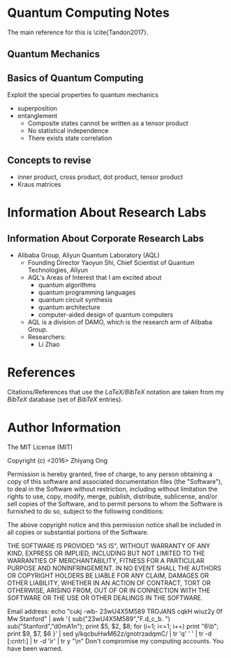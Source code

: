 #	Quantum Computing Notes

The main reference for this is \cite{Tandon2017}.


## Quantum Mechanics



##	Basics of Quantum Computing

Exploit the special properties fo quantum mechanics
+ superposition
+ entanglement
	- Composite states cannot be written as a tensor product
	- No statistical independence
	- There exists state correlation









##	Concepts to revise

+ inner product, cross product, dot product, tensor product
+ Kraus matrices








#	Information About Research Labs

##	Information About Corporate Research Labs 

+ Alibaba Group, Aliyun Quantum Laboratory (AQL)
	- Founding Director Yaoyun Shi, Chief Scientist of Quantum Technologies, Aliyun
	- AQL's Areas of Interest that I am excited about
		* quantum algorithms
		* quantum programming languages
		* quantum circuit synthesis
		* quantum architecture
		* computer-aided design of quantum computers
	- AQL is a division of DAMO, which is the research arm of Alibaba Group.
	- Researchers:
		* Li Zhao


#	References

Citations/References that use the *LaTeX/BibTeX* notation are taken
	from my *BibTeX* database (set of *BibTeX* entries).




#	Author Information

The MIT License (MIT)

Copyright (c) <2016> Zhiyang Ong

Permission is hereby granted, free of charge, to any person obtaining a copy of this software and associated documentation files (the "Software"), to deal in the Software without restriction, including without limitation the rights to use, copy, modify, merge, publish, distribute, sublicense, and/or sell copies of the Software, and to permit persons to whom the Software is furnished to do so, subject to the following conditions:

The above copyright notice and this permission notice shall be included in all copies or substantial portions of the Software.

THE SOFTWARE IS PROVIDED "AS IS", WITHOUT WARRANTY OF ANY KIND, EXPRESS OR IMPLIED, INCLUDING BUT NOT LIMITED TO THE WARRANTIES OF MERCHANTABILITY, FITNESS FOR A PARTICULAR PURPOSE AND NONINFRINGEMENT. IN NO EVENT SHALL THE AUTHORS OR COPYRIGHT HOLDERS BE LIABLE FOR ANY CLAIM, DAMAGES OR OTHER LIABILITY, WHETHER IN AN ACTION OF CONTRACT, TORT OR OTHERWISE, ARISING FROM, OUT OF OR IN CONNECTION WITH THE SOFTWARE OR THE USE OR OTHER DEALINGS IN THE SOFTWARE.

Email address: echo "cukj -wb- 23wU4X5M589 TROJANS cqkH wiuz2y 0f Mw Stanford" | awk '{ sub("23wU4X5M589","F.d_c_b. ") sub("Stanford","d0mA1n"); print $5, $2, $8; for (i=1; i<=1; i++) print "6\b"; print $9, $7, $6 }' | sed y/kqcbuHwM62z/gnotrzadqmC/ | tr 'q' ' ' | tr -d [:cntrl:] | tr -d 'ir' | tr y "\n"		Don't compromise my computing accounts. You have been warned.

